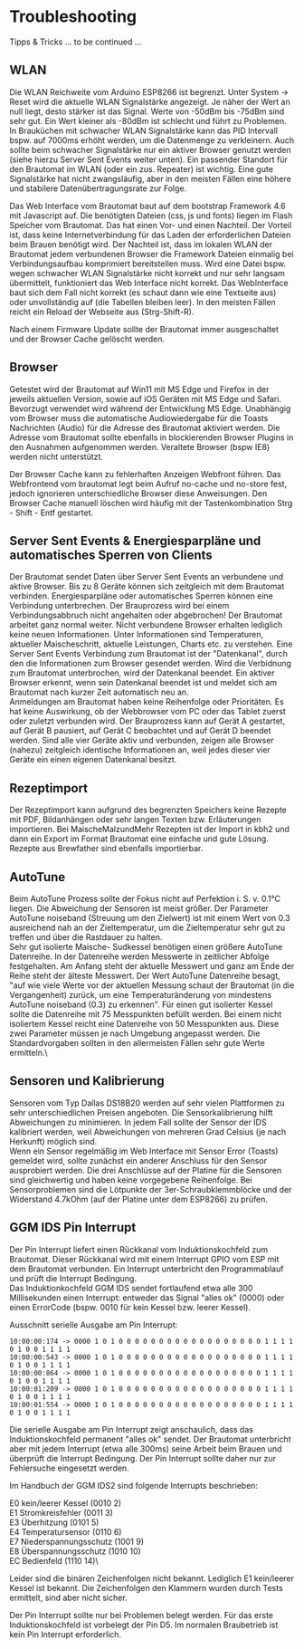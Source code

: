 # Troubleshooting

Tipps & Tricks ... to be continued ...

## WLAN

Die WLAN Reichweite vom Arduino ESP8266 ist begrenzt. Unter System -> Reset wird die aktuelle WLAN Signalstärke angezeigt. Je näher der Wert an null liegt, desto stärker ist das Signal. Werte von -50dBm bis -75dBm sind sehr gut. Ein Wert kleiner als -80dBm ist schlecht und führt zu Problemen. In Brauküchen mit schwacher WLAN Signalstärke kann das PID Intervall bspw. auf 7000ms erhöht werden, um die Datenmenge zu verkleinern. Auch sollte beim schwacher Signalstärke nur ein aktiver Browser genutzt werden (siehe hierzu Server Sent Events weiter unten). Ein passender Standort für den Brautomat im WLAN (oder ein zus. Repeater) ist wichtig. Eine gute Signalstärke hat nicht zwangsläufig, aber in den meisten Fällen eine höhere und stabilere Datenübertragungsrate zur Folge.

Das Web Interface vom Brautomat baut auf dem bootstrap Framework 4.6 mit Javascript auf. Die benötigten Dateien (css, js und fonts) liegen im Flash Speicher vom Brautomat. Das hat einen Vor- und einen Nachteil. Der Vorteil ist, dass keine Internetverbindung für das Laden der erforderlichen Dateien beim Brauen benötigt wird. Der Nachteil ist, dass im lokalen WLAN der Brautomat jedem verbundenen Browser die Framework Dateien einmalig bei Verbindungsaufbau komprimiert bereitstellen muss. Wird eine Datei bspw. wegen schwacher WLAN Signalstärke nicht korrekt und nur sehr langsam übermittelt, funktioniert das Web Interface nicht korrekt. Das WebInterface baut sich dem Fall nicht korrekt (es schaut dann wie eine Textseite aus) oder unvollständig auf (die Tabellen bleiben leer). In den meisten Fällen reicht ein Reload der Webseite aus (Strg-Shift-R).

Nach einem Firmware Update sollte der Brautomat immer ausgeschaltet und der Browser Cache gelöscht werden.

## Browser

Getestet wird der Brautomat auf Win11 mit MS Edge und Firefox in der jeweils aktuellen Version, sowie auf iOS Geräten mit MS Edge und Safari. Bevorzugt verwendet wird während der Entwicklung MS Edge. Unabhängig vom Browser muss die automatische Audiowiedergabe für die Toasts Nachrichten (Audio) für die Adresse des Brautomat aktiviert werden. Die Adresse vom Brautomat sollte ebenfalls in blockierenden Browser Plugins in den Ausnahmen aufgenommen werden. Veraltete Browser (bspw IE8) werden nicht unterstützt.

Der Browser Cache kann zu fehlerhaften Anzeigen Webfront führen. Das Webfrontend vom brautomat legt beim Aufruf no-cache und no-store fest, jedoch ignorieren unterschiedliche Browser diese Anweisungen. Den Browser Cache manuell löschen wird häufig mit der Tastenkombination Strg - Shift - Entf gestartet.

## Server Sent Events & Energiesparpläne und automatisches Sperren von Clients

Der Brautomat sendet Daten über Server Sent Events an verbundene und aktive Browser. Bis zu 8 Geräte können sich zeitgleich mit dem Brautomat verbinden. Energiesparpläne oder automatisches Sperren können eine Verbindung unterbrechen. Der Brauprozess wird bei einem Verbindungsabbruch nicht angehalten oder abgebrochen! Der Brautomat arbeitet ganz normal weiter. Nicht verbundene Browser erhalten lediglich keine neuen Informationen. Unter Informationen sind Temperaturen, aktueller Maischeschritt, aktuelle Leistungen, Charts etc. zu verstehen. Eine Server Sent Events Verbindung zum Brautomat ist der "Datenkanal", durch den die Informationen zum Browser gesendet werden. Wird die Verbidnung zum Brautomat unterbrochen, wird der Datenkanal beendet. Ein aktiver Browser erkennt, wenn sein Datenkanal beendet ist und meldet sich am Brautomat nach kurzer Zeit automatisch neu an.\
Anmeldungen am Brautomat haben keine Reihenfolge oder Prioritäten. Es hat keine Auswirkung, ob der Webbrowser vom PC oder das Tablet zuerst oder zuletzt verbunden wird. Der Brauprozess kann auf Gerät A gestartet, auf Gerät B pausiert, auf Gerät C beobachtet und auf Gerät D beendet werden. Sind alle vier Geräte aktiv und verbunden, zeigen alle Browser (nahezu) zeitgleich identische Informationen an, weil jedes dieser vier Geräte ein einen eigenen Datenkanal besitzt.

## Rezeptimport

Der Rezeptimport kann aufgrund des begrenzten Speichers keine Rezepte mit PDF, Bildanhängen oder sehr langen Texten bzw. Erläuterungen importieren. Bei MaischeMalzundMehr Rezepten ist der Import in kbh2 und dann ein Export im Format Brautomat eine einfache und gute Lösung. Rezepte aus Brewfather sind ebenfalls importierbar.

## AutoTune

Beim AutoTune Prozess sollte der Fokus nicht auf Perfektion i. S. v. 0.1°C liegen. Die Abweichung der Sensoren ist meist größer. Der Parameter AutoTune noiseband (Streuung um den Zielwert) ist mit einem Wert von 0.3 ausreichend nah an der Zieltemperatur, um die Zieltemperatur sehr gut zu treffen und über die Rastdauer zu halten.\
Sehr gut isolierte Maische- Sudkessel benötigen einen größere AutoTune Datenreihe. In der Datenreihe werden Messwerte in zeitlicher Abfolge festgehalten. Am Anfang steht der aktuelle Messwert und ganz am Ende der Reihe steht der älteste Messwert. Der Wert AutoTune Datenreihe besagt, "auf wie viele Werte vor der aktuellen Messung schaut der Brautomat (in die Vergangenheit) zurück, um eine Temperaturänderung von mindestens AutoTune noiseband (0.3) zu erkennen". Für einen gut isolierter Kessel sollte die Datenreihe mit 75 Messpunkten befüllt werden. Bei einem nicht isoliertem Kessel reicht eine Datenreihe von 50 Messpunkten aus. Diese zwei Parameter müssen je nach Umgebung angepasst werden. Die Standardvorgaben sollten in den allermeisten Fällen sehr gute Werte ermitteln.\

## Sensoren und Kalibrierung

Sensoren vom Typ Dallas DS18B20 werden auf sehr vielen Plattformen zu sehr unterschiedlichen Preisen angeboten. Die Sensorkalibrierung hilft Abweichungen zu minimieren. In jedem Fall sollte der Sensor der IDS kalibriert werden, weil Abweichungen von mehreren Grad Celsius (je nach Herkunft) möglich sind.\
Wenn ein Sensor regelmäßig im Web Interface mit Sensor Error (Toasts) gemeldet wird, sollte zunächst ein anderer Anschluss für den Sensor ausprobiert werden. Die drei Anschlüsse auf der Platine für die Sensoren sind gleichwertig und haben keine vorgegebene Reihenfolge. Bei Sensorproblemen sind die Lötpunkte der 3er-Schraubklemmblöcke und der Widerstand 4.7kOhm (auf der Platine unter dem ESP8266) zu prüfen.

## GGM IDS Pin Interrupt

Der Pin Interrupt liefert einen Rückkanal vom Induktionskochfeld zum Brautomat. Dieser Rückkanal wird mit einem Interrupt GPIO vom ESP mit dem Brautomat verbunden. Ein Interrupt unterbricht den Programmablauf und prüft die Interrupt Bedingung.\
Das Induktionkochfeld GGM IDS sendet fortlaufend etwa alle 300 Millisekunden einen Interrupt: entweder das Signal "alles ok" (0000) oder einen ErrorCode (bspw. 0010 für kein Kessel bzw. leerer Kessel).

Ausschnitt serielle Ausgabe am Pin Interrupt:

```text
10:00:00:174 -> 0000 1 0 1 0 0 0 0 0 0 0 0 0 0 0 0 0 0 0 0 0 0 1 1 1 1 0 1 0 0 1 1 1 1 
10:00:00:543 -> 0000 1 0 1 0 0 0 0 0 0 0 0 0 0 0 0 0 0 0 0 0 0 1 1 1 1 0 1 0 0 1 1 1 1 
10:00:00:864 -> 0000 1 0 1 0 0 0 0 0 0 0 0 0 0 0 0 0 0 0 0 0 0 1 1 1 1 0 1 0 0 1 1 1 1 
10:00:01:209 -> 0000 1 0 1 0 0 0 0 0 0 0 0 0 0 0 0 0 0 0 0 0 0 1 1 1 1 0 1 0 0 1 1 1 1 
10:00:01:554 -> 0000 1 0 1 0 0 0 0 0 0 0 0 0 0 0 0 0 0 0 0 0 0 1 1 1 1 0 1 0 0 1 1 1 1 
```

Die serielle Ausgabe am Pin Interrupt zeigt anschaulich, dass das Induktionskochfeld permanent "alles ok" sendet. Der Brautomat unterbricht aber mit jedem Interrupt (etwa alle 300ms) seine Arbeit beim Brauen und überprüft die Interrupt Bedingung. Der Pin Interrupt sollte daher nur zur Fehlersuche eingesetzt werden.

Im Handbuch der GGM IDS2 sind folgende Interrupts beschrieben:

E0 kein/leerer Kessel (0010 2)\
E1 Stromkreisfehler (0011 3)\
E3 Überhitzung (0101 5)\
E4 Temperatursensor (0110 6)\
E7 Niederspannungsschutz (1001 9)\
E8 Überspannungsschutz (1010 10)\
EC Bedienfeld (1110 14)\

Leider sind die binären Zeichenfolgen nicht bekannt. Lediglich E1 kein/leerer Kessel ist bekannt. Die Zeichenfolgen den Klammern wurden durch Tests ermittelt, sind aber nicht sicher.

Der Pin Interrupt sollte nur bei Problemen belegt werden. Für das erste Induktionskochfeld ist vorbelegt der Pin D5. Im normalen Braubetrieb ist kein Pin Interrupt erforderlich.
